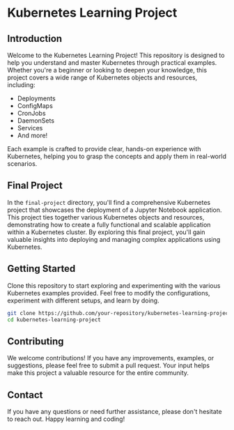 # Kubernetes Learning Project

## Introduction

Welcome to the Kubernetes Learning Project! This repository is designed to help you understand and master Kubernetes through practical examples. Whether you're a beginner or looking to deepen your knowledge, this project covers a wide range of Kubernetes objects and resources, including:

- Deployments
- ConfigMaps
- CronJobs
- DaemonSets
- Services
- And more!

Each example is crafted to provide clear, hands-on experience with Kubernetes, helping you to grasp the concepts and apply them in real-world scenarios.

## Final Project

In the `final-project` directory, you'll find a comprehensive Kubernetes project that showcases the deployment of a Jupyter Notebook application. This project ties together various Kubernetes objects and resources, demonstrating how to create a fully functional and scalable application within a Kubernetes cluster. By exploring this final project, you'll gain valuable insights into deploying and managing complex applications using Kubernetes.

## Getting Started

Clone this repository to start exploring and experimenting with the various Kubernetes examples provided. Feel free to modify the configurations, experiment with different setups, and learn by doing.

```bash
git clone https://github.com/your-repository/kubernetes-learning-project.git
cd kubernetes-learning-project
```

## Contributing
We welcome contributions! If you have any improvements, examples, or suggestions, please feel free to submit a pull request. Your input helps make this project a valuable resource for the entire community.

## Contact
If you have any questions or need further assistance, please don't hesitate to reach out. Happy learning and coding!


